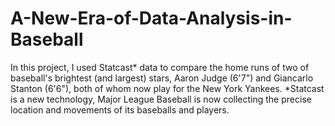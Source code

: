 # A-New-Era-of-Data-Analysis-in-Baseball
In this project, I used Statcast* data to compare the home runs of two of baseball's brightest (and largest) stars, Aaron Judge (6'7") and Giancarlo Stanton (6'6"), both of whom now play for the New York Yankees.  *Statcast is a new technology, Major League Baseball is now collecting the precise location and movements of its baseballs and players.
